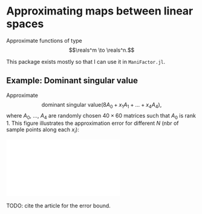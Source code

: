 # Approximating maps between linear spaces

Approximate functions of type
$$\reals^m \to \reals^n.$$

This package exists mostly so that I can use it in `ManiFactor.jl`.


## Example: Dominant singular value

Approximate $$\mathrm{dominant~singular~value}(8 A_0 + x_1 A_1 + \dots + x_4 A_4),$$ where $A_0$, $\dots$, $A_4$ are randomly chosen $40 \times 60$ matrices such that $A_0$ is rank 1.
This figure illustrates the approximation error for different $N$ (nbr of sample points along each $x_i$):

![Plot](examples/dominant_singular_value.pdf)

TODO: cite the article for the error bound.
